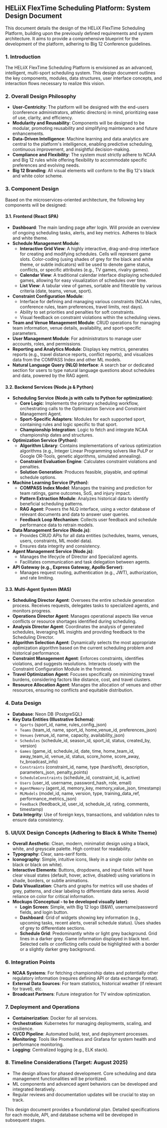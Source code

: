 ## HELiiX FlexTime Scheduling Platform: System Design Document

This document details the design of the HELiiX FlexTime Scheduling Platform, building upon the previously defined requirements and system architecture. It aims to provide a comprehensive blueprint for the development of the platform, adhering to Big 12 Conference guidelines.

### 1. Introduction

The HELiiX FlexTime Scheduling Platform is envisioned as an advanced, intelligent, multi-sport scheduling system. This design document outlines the key components, modules, data structures, user interface concepts, and interaction flows necessary to realize this vision.

### 2. Overall Design Philosophy

-   **User-Centricity**: The platform will be designed with the end-users (conference administrators, athletic directors) in mind, prioritizing ease of use, clarity, and efficiency.
-   **Modularity and Reusability**: Components will be designed to be modular, promoting reusability and simplifying maintenance and future enhancements.
-   **Data-Driven Intelligence**: Machine learning and data analytics are central to the platform's intelligence, enabling predictive scheduling, continuous improvement, and insightful decision-making.
-   **Compliance and Flexibility**: The system must strictly adhere to NCAA and Big 12 rules while offering flexibility to accommodate specific preferences and evolving needs.
-   **Big 12 Branding**: All visual elements will conform to the Big 12's black and white color scheme.

### 3. Component Design

Based on the microservices-oriented architecture, the following key components will be designed:

#### 3.1. Frontend (React SPA)

-   **Dashboard**: The main landing page after login. Will provide an overview of ongoing scheduling tasks, alerts, and key metrics. Adheres to black and white theme.
-   **Schedule Management Module**:
    -   **Interactive Grid View**: A highly interactive, drag-and-drop interface for creating and modifying schedules. Cells will represent game slots. Color-coding (using shades of grey for the black and white theme, or subtle indicators) will be used to denote game status, conflicts, or specific attributes (e.g., TV games, rivalry games).
    -   **Calendar View**: A traditional calendar interface displaying scheduled games, allowing for easy visualization of schedules over time.
    -   **List View**: A tabular view of games, sortable and filterable by various criteria (date, teams, venue, sport).
-   **Constraint Configuration Module**:
    -   Interface for defining and managing various constraints (NCAA rules, conference rules, team preferences, travel limits, rest days).
    -   Ability to set priorities and penalties for soft constraints.
    -   Visual feedback on constraint violations within the scheduling views.
-   **Team and Venue Management Module**: CRUD operations for managing team information, venue details, availability, and sport-specific parameters.
-   **User Management Module**: For administrators to manage user accounts, roles, and permissions.
-   **Reporting and Analytics Module**: Displays key metrics, generates reports (e.g., travel distance reports, conflict reports), and visualizes data from the COMPASS Index and other ML models.
-   **Natural Language Query (NLQ) Interface**: A search bar or dedicated section for users to type natural language questions about schedules and data, powered by the RAG agent.

#### 3.2. Backend Services (Node.js & Python)

-   **Scheduling Service (Node.js with calls to Python for optimization)**:
    -   **Core Logic**: Implements the primary scheduling workflow, orchestrating calls to the Optimization Service and Constraint Management Agent.
    -   **Sport-Specific Adapters**: Modules for each supported sport, containing rules and logic specific to that sport.
    -   **Championship Integration**: Logic to fetch and integrate NCAA championship dates and structures.
-   **Optimization Service (Python)**:
    -   **Algorithm Library**: Contains implementations of various optimization algorithms (e.g., Integer Linear Programming solvers like PuLP or Google OR-Tools, genetic algorithms, simulated annealing).
    -   **Constraint Evaluation Engine**: Calculates constraint violations and penalties.
    -   **Solution Generation**: Produces feasible, playable, and optimal schedule options.
-   **Machine Learning Service (Python)**:
    -   **COMPASS Index Model**: Manages the training and prediction for team ratings, game outcomes, SoS, and injury impact.
    -   **Pattern Extraction Module**: Analyzes historical data to identify beneficial scheduling patterns.
    -   **RAG Agent**: Powers the NLQ interface, using a vector database of relevant documents and data to answer user queries.
    -   **Feedback Loop Mechanism**: Collects user feedback and schedule performance data to retrain models.
-   **Data Management Service (Node.js)**:
    -   Provides CRUD APIs for all data entities (schedules, teams, venues, users, constraints, ML model data).
    -   Ensures data integrity and consistency.
-   **Agent Management Service (Node.js)**:
    -   Manages the lifecycle of Director and Specialized agents.
    -   Facilitates communication and task delegation between agents.
-   **API Gateway (e.g., Express Gateway, Apollo Server)**:
    -   Manages request routing, authentication (e.g., JWT), authorization, and rate limiting.

#### 3.3. Multi-Agent System (MAS)

-   **Scheduling Director Agent**: Oversees the entire schedule generation process. Receives requests, delegates tasks to specialized agents, and monitors progress.
-   **Operations Director Agent**: Manages operational aspects like venue conflicts or resource shortages identified during scheduling.
-   **Analysis Director Agent**: Coordinates the analysis of generated schedules, leveraging ML insights and providing feedback to the Scheduling Director.
-   **Algorithm Selection Agent**: Dynamically selects the most appropriate optimization algorithm based on the current scheduling problem and historical performance.
-   **Constraint Management Agent**: Enforces constraints, identifies violations, and suggests resolutions. Interacts closely with the Constraint Configuration Module in the frontend.
-   **Travel Optimization Agent**: Focuses specifically on minimizing travel burdens, considering factors like distance, cost, and travel clusters.
-   **Resource Allocation Agent**: Manages the allocation of venues and other resources, ensuring no conflicts and equitable distribution.

### 4. Data Design

-   **Database**: Neon DB (PostgreSQL)
-   **Key Data Entities (Illustrative Schema)**:
    -   `Sports` (sport_id, name, rules_config_json)
    -   `Teams` (team_id, name, sport_id, home_venue_id, preferences_json)
    -   `Venues` (venue_id, name, capacity, availability_json)
    -   `Schedules` (schedule_id, season_id, sport_id, status, created_by, version)
    -   `Games` (game_id, schedule_id, date, time, home_team_id, away_team_id, venue_id, status, score_home, score_away, tv_broadcast_info)
    -   `Constraints` (constraint_id, name, type (hard/soft), description, parameters_json, penalty_points)
    -   `ScheduleConstraints` (schedule_id, constraint_id, is_active)
    -   `Users` (user_id, username, password_hash, role, email)
    -   `AgentMemory` (agent_id, memory_key, memory_value_json, timestamp)
    -   `MLModels` (model_id, name, version, type, training_data_ref, performance_metrics_json)
    -   `Feedback` (feedback_id, user_id, schedule_id, rating, comments, timestamp)
-   **Data Integrity**: Use of foreign keys, transactions, and validation rules to ensure data consistency.

### 5. UI/UX Design Concepts (Adhering to Black & White Theme)

-   **Overall Aesthetic**: Clean, modern, minimalist design using a black, white, and greyscale palette. High contrast for readability.
-   **Typography**: Clear, sans-serif fonts.
-   **Iconography**: Simple, intuitive icons, likely in a single color (white on black or black on white).
-   **Interactive Elements**: Buttons, dropdowns, and input fields will have clear visual states (default, hover, active, disabled) using variations in shade, borders, or subtle animations.
-   **Data Visualization**: Charts and graphs for metrics will use shades of grey, patterns, and clear labeling to differentiate data series. Avoid reliance on color for critical information.
-   **Mockups (Conceptual - to be developed visually later)**:
    -   **Login Screen**: Simple, with Big 12 logo (B&W), username/password fields, and login button.
    -   **Dashboard**: Grid of widgets showing key information (e.g., upcoming tasks, recent alerts, overall schedule status). Uses shades of grey to differentiate sections.
    -   **Schedule Grid**: Predominantly white or light grey background. Grid lines in a darker grey. Game information displayed in black text. Selected cells or conflicting cells could be highlighted with a border or a slightly darker grey background.

### 6. Integration Points

-   **NCAA Systems**: For fetching championship dates and potentially other regulatory information (requires defining API or data exchange format).
-   **External Data Sources**: For team statistics, historical weather (if relevant for travel), etc.
-   **Broadcast Partners**: Future integration for TV window optimization.

### 7. Deployment and Operations

-   **Containerization**: Docker for all services.
-   **Orchestration**: Kubernetes for managing deployments, scaling, and resilience.
-   **CI/CD Pipeline**: Automated build, test, and deployment processes.
-   **Monitoring**: Tools like Prometheus and Grafana for system health and performance monitoring.
-   **Logging**: Centralized logging (e.g., ELK stack).

### 8. Timeline Considerations (Target: August 2025)

-   The design allows for phased development. Core scheduling and data management functionalities will be prioritized.
-   ML components and advanced agent behaviors can be developed and integrated iteratively.
-   Regular reviews and documentation updates will be crucial to stay on track.

This design document provides a foundational plan. Detailed specifications for each module, API, and database schema will be developed in subsequent stages.
